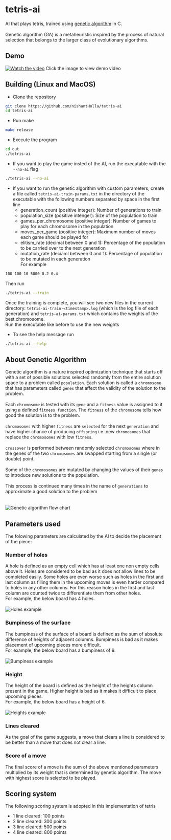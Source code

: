 # tetris-ai

AI that plays tetris, trained using [genetic algorithm](https://en.wikipedia.org/wiki/Genetic_algorithm) in C.
<br />
<br />
Genetic algorithm (GA) is a metaheuristic inspired by the process of natural selection that belongs to the larger class of evolutionary algorithms.

## Demo

[![Watch the video](./docs/thumb.jpg)](https://vimeo.com/1052779149?share=copy)
Click the image to view demo video

## Building (Linux and MacOS)

- Clone the repository

```bash
git clone https://github.com/nishantHolla/tetris-ai
cd tetris-ai
```

- Run make

```bash
make release
```

- Execute the program

```bash
cd out
./tetris-ai
```

- If you want to play the game insted of the AI, run the executable with the `--no-ai` flag

```bash
./tetris-ai --no-ai
```

- If you want to run the genetic algorithm with custom parameters, create a file called `tetris-ai-train-params.txt`
in the directory of the executable with the following numbers separated by space in the first line
    - generation_count (positive integer): Number of generations to train
    - population_size (positive intenger): Size of the population to train
    - games_per_chromosome (positive integer): Number of games to play for each chromosome in the population
    - moves_per_game (positive integer): Maximum number of moves each game should be played for
    - elitism_rate (decimal between 0 and 1): Percentage of the population to be carried over to the next generation
    - mutation_rate (deciaml between 0 and 1): Percentage of population to be mutated in each generation<br />
For example
```bash
100 100 10 5000 0.2 0.4
```
Then run
```bash
./tetris-ai --train
```
Once the training is complete, you will see two new files in the current directory: `tetris-ai-train-<timestamp>.log` (which is
the log file of each generation) and `tetris-ai-params.txt` which contains the weights of the best chromosome.<br />
Run the executable like before to use the new weights

- To see the help message run
```bash
./tetris-ai --help
```

## About Genetic Algorithm

Genetic algorithm is a nature inspired optimization technique that starts off with a set of  possible
solutions selected randomly from the entire solution space to a problem called `population`. Each
solution is called a `chromosome` that has parameters called `genes` that affect the validity of
the solution to the problem.<br />
<br />
Each `chromosome` is tested with its `gene` and a `fitness` value is assigned to it using a defined
`fitness function`. The `fitness` of the `chromosome` tells how good the solution is to the problem.<br />
<br />
`chromosomes` with higher `fitness` are `selected` for the next `generation` and have higher chance
of producing `offspring` i.e. new `chromosomes` that replace the `chromosomes` with low `fitness`.<br />
<br/>
`crossover` is performed between randomly selected `chromosomes` where in the genes of the two `chromosomes`
are swapped starting from a single (or double) point.<br />
<br />
Some of the `chromosomes` are mutated by changing the values of their `genes` to introduce new
solutions to the population.<br />
<br />
This process is continued many times in the name of `generations` to approximate a good solution
to the problem<br />
<br />
<br />
![Genetic algorithm flow chart](./docs/genetic-algorithm-flowchart.png)

## Parameters used

The folowing parameters are calculated by the AI to decide the placement of the piece:

### Number of holes

A hole is defined as an empty cell which has at least one non empty cells above it. Holes are
considered to be bad as it does not allow lines to be completed easily. Some holes are even worse
such as holes in the first and last column as filling them in the upcoming moves is even harder compared
to holes in any other columns. For this reason holes in the first and last column are counted twice
to differentiate them from other holes.<br />
For example, the below board has 4 holes.<br /><br />
![Holes example](./docs/holes-demo.png)
<br />

### Bumpiness of the surface

The bumpiness of the surface of a board is defined as the sum of absolute difference of heights of
adjacent columns. Bumpiness is bad as it makes placement of upcoming pieces more difficult.<br />
For example, the below board has a bumpiness of 9.<br /><br />
![Bumpiness example](./docs/bumpiness-demo.png)
<br />

### Height

The height of the board is defined as the height of the heights column present in the game. Higher
height is bad as it makes it difficult to place upcoming pieces.<br />
For example, the below board has a height of 6.<br /><br />
![Heights example](./docs/heights-demo.png)
<br />

### Lines cleared

As the goal of the game suggests, a move that clears a line is considered to be better than a move
that does not clear a line.<br />

### Score of a move

The final score of a move is the sum of the above mentioned parameters multiplied by its weight that
is determined by genetic algorithm. The move with highest score is selected to be played.

## Scoring system

The following scoring system is adopted in this implementation of tetris
- 1 line cleared: 100 points
- 2 line cleared: 300 points
- 3 line cleared: 500 points
- 4 line cleared: 800 points
